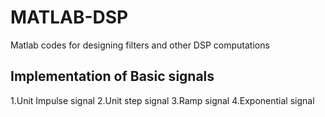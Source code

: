 # MATLAB-DSP
Matlab codes for designing filters and other DSP computations
## Implementation of Basic signals 
1.Unit Impulse signal
2.Unit step signal
3.Ramp signal
4.Exponential signal
